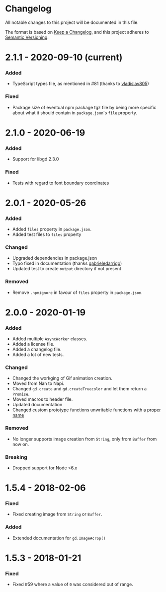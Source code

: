 # Changelog

All notable changes to this project will be documented in this file.

The format is based on [Keep a Changelog](https://keepachangelog.com/en/1.0.0/),
and this project adheres to [Semantic Versioning](https://semver.org/spec/v2.0.0.html).

# 2.1.1 - 2020-09-10 (current)

### Added

- TypeScript types file, as mentioned in #81 (thanks to [vladislav805](https://github.com/vladislav805))

### Fixed

- Package size of eventual npm package tgz file by being more specific about what it should contain in `package.json`'s `file` property.

# 2.1.0 - 2020-06-19

### Added

- Support for libgd 2.3.0

### Fixed

- Tests with regard to font boundary coordinates


# 2.0.1 - 2020-05-26

### Added

- Added `files` property in `package.json`.
- Added test files to `files` property

### Changed

- Upgraded dependencies in package.json
- Typo fixed in documentation (thanks [gabrieledarrigo](https://github.com/gabrieledarrigo))
- Updated test to create `output` directory if not present

### Removed

- Remove `.npmignore` in favour of `files` property in `package.json`.



# 2.0.0 - 2020-01-19

### Added

- Added multiple `AsyncWorker` classes.
- Added a license file.
- Added a changelog file.
- Added a lot of new tests.


### Changed

- Changed the workging of Gif animation creation.
- Moved from Nan to Napi.
- Changed `gd.create` and `gd.createTruecolor` and let them return a `Promise`.
- Moved macros to header file.
- Updated documentation
- Changed custom prototype functions unwritable functions with a [proper name](https://stackoverflow.com/questions/9479046/is-there-any-non-eval-way-to-create-a-function-with-a-runtime-determined-name/9479081#9479081)

### Removed

- No longer supports image creation from `String`, only from `Buffer` from now on.

### Breaking

- Dropped support for Node <6.x


# 1.5.4 - 2018-02-06

### Fixed

- Fixed creating image from `String` or `Buffer`.

### Added

- Extended documentation for `gd.Image#crop()`

# 1.5.3 - 2018-01-21

### Fixed

- Fixed #59 where a value of `0` was considered out of range.
